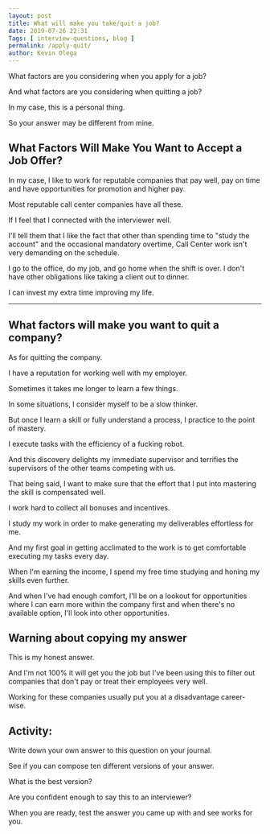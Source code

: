 ```yaml
--- 
layout: post 
title: What will make you take/quit a job?
date: 2019-07-26 22:31
Tags: [ interview-questions, blog ]
permalink: /apply-quit/ 
author: Kevin Olega 
--- 
```

What factors are you considering when you apply for a job?

And what factors are you considering when quitting a job?

In my case, this is a personal thing. 

So your answer may be different from mine.

## What Factors Will Make You Want to Accept a Job Offer?

In my case, I like to work for reputable companies that pay well, pay on time and have opportunities for promotion and higher pay. 

Most reputable call center companies have all these.

If I feel that I connected with the interviewer well.

I'll tell them that I like the fact that other than spending time to "study the account" and the occasional mandatory overtime, Call Center work isn't very demanding on the schedule.

I go to the office, do my job, and go home when the shift is over. I don't have other obligations like taking a client out to dinner.

I can invest my extra time improving my life.

---

## What factors will make you want to quit a company?

As for quitting the company.

I have a reputation for working well with my employer. 

Sometimes it takes me longer to learn a few things. 

In some situations, I consider myself to be a slow thinker. 

But once I learn a skill or fully understand a process, I practice to the point of mastery. 

I execute tasks with the efficiency of a fucking robot. 

And this discovery delights my immediate supervisor and terrifies the supervisors of the other teams competing with us.

That being said, I want to make sure that the effort that I put into mastering the skill is compensated well. 

I work hard to collect all bonuses and incentives.

I study my work in order to make generating my deliverables effortless for me. 

And my first goal in getting acclimated to the work is to get comfortable executing my tasks every day. 

When I'm earning the income, I spend my free time studying and honing my skills even further. 

And when I've had enough comfort, I'll be on a lookout for opportunities where I can earn more within the company first and when there's no available option, I'll look into other opportunities.

## Warning about copying my answer

This is my honest answer. 

And I'm not 100% it will get you the job but I've been using this to filter out companies that don't pay or treat their employees very well. 

Working for these companies usually put you at a disadvantage career-wise.

## Activity:

Write down your own answer to this question on your journal.

See if you can compose ten different versions of your answer.

What is the best version?

Are you confident enough to say this to an interviewer?

When you are ready, test the answer you came up with and see works for you.
